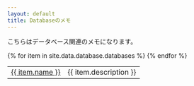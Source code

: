 ```yaml
---
layout: default
title: Databaseのメモ
---
```

<p>こちらはデータベース関連のメモになります。</p>

<table>
    {% for item in site.data.database.databases %}
    <tr>
        <td><a href="{{ item.link }}">{{ item.name }}</a></td>
        <td>{{ item.description }}</td>
    </tr>
    {% endfor %}
</table>
